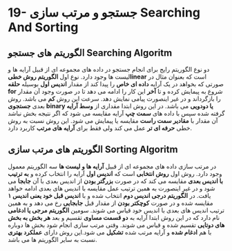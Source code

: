 # 19- جستجو و مرتب سازی Searching And Sorting


## الگوریتم های جستجو Searching Algoritm


دو نوع الگوریتم رایج برای انجام جستجو در داده های مجموعه ای از قبیل آرایه ها و لیست ها وجود دارد. نوع اول **الگوریتم روش خطیlinear** است که بعنوان مثال در صورتی که بخواهد در یک آرایه **داده ای خاص** را پیدا کند از مقدار **اندیس اول** بوسیله **حلقه for** شروع به پیمایش کرده و تا **آخر** این کار را ادامه می دهد تا در صورت وجود آن مقدار را بازگرداند و در غیر اینصورت پیامی نمایش دهد. سرعت این روش **کم** می باشد. روش بعدی **جستجوی binary یا دودویی** می باشد. در این روش ابتدا مقداری از **وسط آرایه** گرفته شده سپس با داده های **سمت چپ** آرایه مقایسه می شود که اگر نتیجه بخش نباشد آن مقدار با **مقادیر سمت راست** مقایسه یا پیمایش می شود. این روش نسبت به روش خطی **حرفه ای تر** عمل می کند ولی فقط برای **آرایه های مرتب** کاربرد دارد.


## الگوریتم های مرتب سازی Sorting Algoritm


در مرتب سازی داده های مجموعه ای از قبیل **آرایه ها و لیست ها** سه الگوریتم معمول وجود دارد. روش اول **روش انتخابی** است که **اندیس اول** آرایه را انتخاب کرده و **به ترتیب با اندیس بعدی** مقایسه می کند که در صورت **بزرگتر بودن** از اندیس بعدی با آن **جابجا** می شود و در غیر اینصورت به همین ترتیب عمل مقایسه با اندیس های بعدی ادامه خواهد یافت. در **الگوریتم درجی اندیس دوم** انتخاب شده و با **اندیس قبل خود یعنی اندیس ۱** مقایسه شده و در صورت **کوچکتر بودن** از مقدار قبل **جابجایی** رخ می دهد و به همین ترتیب اندیس های بعدی با اندیس خود قیاس می شوند. سومین **الگوریتم مرجی یا ادغامی** نام دارد که در این روش ابتدا آرایه به **دو قسمت مساوی** تقسیم و بعد **هر بخش به بخش های دوتایی** تقسیم شده و قیاس می شوند. وقتی مرتب سازی انجام شود بخش ها دوباره با هم **ادغام شده** و آرایه مرتب شده **تشکیل** می شود.این روش دارای **عملکرد بهتری** نسبت به سایر الگوریتم ها می باشد.
